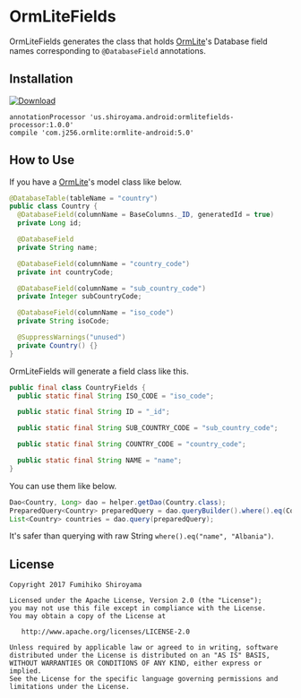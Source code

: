 # OrmLiteFields

OrmLiteFields generates the class that holds [OrmLite](http://ormlite.com/)'s Database field names corresponding to `@DatabaseField` annotations.

## Installation

[ ![Download](https://api.bintray.com/packages/srym/maven/ormlitefields-processor/images/download.svg) ](https://bintray.com/srym/maven/ormlitefields-processor/_latestVersion)

```
annotationProcessor 'us.shiroyama.android:ormlitefields-processor:1.0.0'
compile 'com.j256.ormlite:ormlite-android:5.0'
```

## How to Use

If you have a [OrmLite](http://ormlite.com/)'s model class like below.

```java
@DatabaseTable(tableName = "country")
public class Country {
  @DatabaseField(columnName = BaseColumns._ID, generatedId = true)
  private Long id;

  @DatabaseField
  private String name;

  @DatabaseField(columnName = "country_code")
  private int countryCode;

  @DatabaseField(columnName = "sub_country_code")
  private Integer subCountryCode;

  @DatabaseField(columnName = "iso_code")
  private String isoCode;

  @SuppressWarnings("unused")
  private Country() {}
}
```

OrmLiteFields will generate a field class like this.

```java
public final class CountryFields {
  public static final String ISO_CODE = "iso_code";

  public static final String ID = "_id";

  public static final String SUB_COUNTRY_CODE = "sub_country_code";

  public static final String COUNTRY_CODE = "country_code";

  public static final String NAME = "name";
}
```

You can use them like below.

```java
Dao<Country, Long> dao = helper.getDao(Country.class);
PreparedQuery<Country> preparedQuery = dao.queryBuilder().where().eq(CountryFields.NAME, "Albania").prepare();
List<Country> countries = dao.query(preparedQuery);
```

It's safer than querying with raw String `where().eq("name", "Albania")`.

## License

```
Copyright 2017 Fumihiko Shiroyama

Licensed under the Apache License, Version 2.0 (the "License");
you may not use this file except in compliance with the License.
You may obtain a copy of the License at

   http://www.apache.org/licenses/LICENSE-2.0

Unless required by applicable law or agreed to in writing, software
distributed under the License is distributed on an "AS IS" BASIS,
WITHOUT WARRANTIES OR CONDITIONS OF ANY KIND, either express or implied.
See the License for the specific language governing permissions and
limitations under the License.
```
